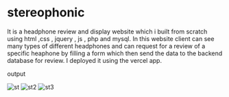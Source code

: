 # stereophonic
It is a headphone review and display website which i built from scratch using html ,css , jquery , js , php and mysql. In this website client can see many types of different headphones and can request for a review of a specific heaphone by filling a form which then send the data to the backend database for review.
I deployed it using the vercel app.

output

![st](https://user-images.githubusercontent.com/73299058/169616739-ba59423c-6a19-4ff9-ac0a-86c3f133a1b9.png)
![st2](https://user-images.githubusercontent.com/73299058/169616744-b4a4bf7e-75cc-4ed2-afbc-2982fd17b862.png)
![st3](https://user-images.githubusercontent.com/73299058/169616752-701f8f72-7817-4390-bf8c-98f180f55e3f.png)
